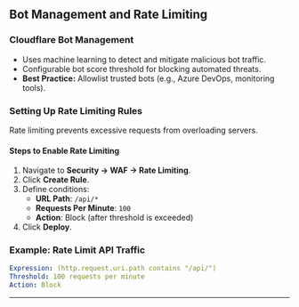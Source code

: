 
## **Bot Management and Rate Limiting**
### **Cloudflare Bot Management**
- Uses machine learning to detect and mitigate malicious bot traffic.
- Configurable bot score threshold for blocking automated threats.
- **Best Practice:** Allowlist trusted bots (e.g., Azure DevOps, monitoring tools).

### **Setting Up Rate Limiting Rules**
Rate limiting prevents excessive requests from overloading servers.

#### **Steps to Enable Rate Limiting**
1. Navigate to **Security → WAF → Rate Limiting**.
2. Click **Create Rule**.
3. Define conditions:
   - **URL Path**: `/api/*`
   - **Requests Per Minute**: `100`
   - **Action**: Block (after threshold is exceeded)
4. Click **Deploy**.

### **Example: Rate Limit API Traffic**
```yaml
Expression: (http.request.uri.path contains "/api/")
Threshold: 100 requests per minute
Action: Block
```

---
